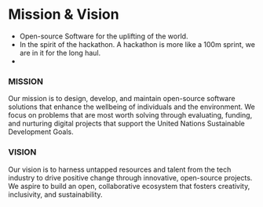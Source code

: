 # Mission & Vision

- Open-source Software for the uplifting of the world.
- In the spirit of the hackathon. A hackathon is more like a 100m sprint, we are in it for the long haul. 
- 

### MISSION

Our mission is to design, develop, and maintain open-source software solutions that enhance the wellbeing of individuals and the environment. We focus on problems that are most worth solving through evaluating, funding, and nurturing digital projects that support the United Nations Sustainable Development Goals.

### VISION

Our vision is to harness untapped resources and talent from the tech industry to drive positive change through innovative, open-source projects. We aspire to build an open, collaborative ecosystem that fosters creativity, inclusivity, and sustainability.

